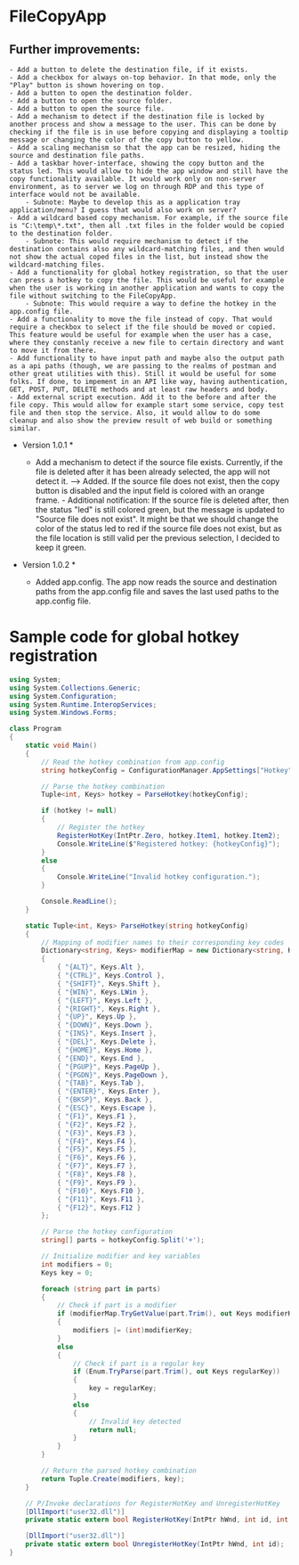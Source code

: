 ﻿# FileCopyApp

## Further improvements:
	- Add a button to delete the destination file, if it exists.
	- Add a checkbox for always on-top behavior. In that mode, only the "Play" button is shown hovering on top.
	- Add a button to open the destination folder.
	- Add a button to open the source folder.
	- Add a button to open the source file.
	- Add a mechanism to detect if the destination file is locked by another process and show a message to the user. This can be done by checking if the file is in use before copying and displaying a tooltip message or changing the color of the copy button to yellow.
	- Add a scaling mechanism so that the app can be resized, hiding the source and destination file paths.
	- Add a taskbar hover-interface, showing the copy button and the status led. This would allow to hide the app window and still have the copy functionality available. It would work only on non-server environment, as to server we log on through RDP and this type of interface would not be available.
		- Subnote: Maybe to develop this as a application tray application/menu? I guess that would also work on server? 
	- Add a wildcard based copy mechanism. For example, if the source file is "C:\temp\*.txt", then all .txt files in the folder would be copied to the destination folder.
		- Subnote: This would require mechanism to detect if the destination contains also any wildcard-matching files, and then would not show the actual coped files in the list, but instead show the wildcard-matching files.
	- Add a functionality for global hotkey registration, so that the user can press a hotkey to copy the file. This would be useful for example when the user is working in another application and wants to copy the file without switching to the FileCopyApp.
		- Subnote: This would require a way to define the hotkey in the app.config file.
    - Add a functionality to move the file instead of copy. That would require a checkbox to select if the file should be moved or copied. This feature would be useful for example when the user has a case, where they constanly receive a new file to certain directory and want to move it from there. 
    - Add functionality to have input path and maybe also the output path as a api paths (though, we are passing to the realms of postman and other great utilities with this). Still it would be useful for some folks. If done, to impement in an API like way, having authentication, GET, POST, PUT, DELETE methods and at least raw headers and body.
    - Add external script execution. Add it to the before and after the file copy. This would allow for example start some service, copy test file and then stop the service. Also, it would allow to do some cleanup and also show the preview result of web build or something similar.


* Version 1.0.1 *
	- Add a mechanism to detect if the source file exists. Currently, if the file is deleted after it has been already selected, the app will not detect it.
		--> Added. If the source file does not exist, then the copy button is disabled and the input field is colored with an orange frame.
			- Additional notification: If the source file is deleted after, then the status "led" is still colored green, but the message is updated to "Source file does not exist". It might be that we should change the color of the status led to red if the source file does not exist, but as the file location is still valid per the previous selection, I decided to keep it green.

* Version 1.0.2 *
	- Added app.config. The app now reads the source and destination paths from the app.config file and saves the last used paths to the app.config file.










# Sample code for global hotkey registration

```csharp
using System;
using System.Collections.Generic;
using System.Configuration;
using System.Runtime.InteropServices;
using System.Windows.Forms;

class Program
{
    static void Main()
    {
        // Read the hotkey combination from app.config
        string hotkeyConfig = ConfigurationManager.AppSettings["Hotkey"];

        // Parse the hotkey combination
        Tuple<int, Keys> hotkey = ParseHotkey(hotkeyConfig);

        if (hotkey != null)
        {
            // Register the hotkey
            RegisterHotKey(IntPtr.Zero, hotkey.Item1, hotkey.Item2);
            Console.WriteLine($"Registered hotkey: {hotkeyConfig}");
        }
        else
        {
            Console.WriteLine("Invalid hotkey configuration.");
        }

        Console.ReadLine();
    }

    static Tuple<int, Keys> ParseHotkey(string hotkeyConfig)
    {
        // Mapping of modifier names to their corresponding key codes
        Dictionary<string, Keys> modifierMap = new Dictionary<string, Keys>
        {
            { "{ALT}", Keys.Alt },
            { "{CTRL}", Keys.Control },
            { "{SHIFT}", Keys.Shift },
            { "{WIN}", Keys.LWin },
            { "{LEFT}", Keys.Left },
            { "{RIGHT}", Keys.Right },
            { "{UP}", Keys.Up },
            { "{DOWN}", Keys.Down },
            { "{INS}", Keys.Insert },
            { "{DEL}", Keys.Delete },
            { "{HOME}", Keys.Home },
            { "{END}", Keys.End },
            { "{PGUP}", Keys.PageUp },
            { "{PGDN}", Keys.PageDown },
            { "{TAB}", Keys.Tab },
            { "{ENTER}", Keys.Enter },
            { "{BKSP}", Keys.Back },
            { "{ESC}", Keys.Escape },
            { "{F1}", Keys.F1 },
            { "{F2}", Keys.F2 },
            { "{F3}", Keys.F3 },
            { "{F4}", Keys.F4 },
            { "{F5}", Keys.F5 },
            { "{F6}", Keys.F6 },
            { "{F7}", Keys.F7 },
            { "{F8}", Keys.F8 },
            { "{F9}", Keys.F9 },
            { "{F10}", Keys.F10 },
            { "{F11}", Keys.F11 },
            { "{F12}", Keys.F12 }
        };

        // Parse the hotkey configuration
        string[] parts = hotkeyConfig.Split('+');

        // Initialize modifier and key variables
        int modifiers = 0;
        Keys key = 0;

        foreach (string part in parts)
        {
            // Check if part is a modifier
            if (modifierMap.TryGetValue(part.Trim(), out Keys modifierKey))
            {
                modifiers |= (int)modifierKey;
            }
            else
            {
                // Check if part is a regular key
                if (Enum.TryParse(part.Trim(), out Keys regularKey))
                {
                    key = regularKey;
                }
                else
                {
                    // Invalid key detected
                    return null;
                }
            }
        }

        // Return the parsed hotkey combination
        return Tuple.Create(modifiers, key);
    }

    // P/Invoke declarations for RegisterHotKey and UnregisterHotKey
    [DllImport("user32.dll")]
    private static extern bool RegisterHotKey(IntPtr hWnd, int id, int fsModifiers, int vk);

    [DllImport("user32.dll")]
    private static extern bool UnregisterHotKey(IntPtr hWnd, int id);
}

